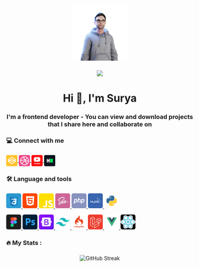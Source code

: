 <div align="center">
  <img height="150" src="assets/profile.png"  />
</div>

###

###

<div align="center">
  <img src="https://visitor-badge.laobi.icu/badge?page_id=maurodesouza.maurodesouza&"  />
</div>

###

<h1 align="center">Hi 👋, I'm Surya</h1>
<h3 align="center">I'm a frontend developer - You can view and download projects that I share here and collaborate on</h3>

### 


<h3 align="left">💻 Connect with me</h3>

###

<p align="left">
  <a href="https://codepen.io/dawnscript" target="blank">
    <img align="center" src="assets/codepen.png" alt="dawnscript" height="30" width="30" />
  </a>
  <a href="https://dribbble.com/surevan08" target="blank">
    <img align="center" src="assets/dribble.png" alt="surevan08" height="30" width="30" />
  </a>
  <a href="https://www.youtube.com/@dawnscript" target="blank">
    <img align="center" src="assets/youtube.png" alt="dawnscript" height="30" width="30" />
  </a>
  <a href="https://www.hackerrank.com/surevan08" target="blank">
    <img align="center" src="assets/hackerrank.png" alt="surevan08" height="30" width="30" />
  </a>
</p>

###

<h3 align="left">🛠 Language and tools</h3>

###
<p align="left"> 
  <a href="https://www.w3schools.com/css/" target="_blank" rel="noreferrer">
    <img src="assets/css.png" alt="css3" width="40" height="40"/>
  </a>
  <a href="https://www.w3.org/html/" target="_blank" rel="noreferrer">
    <img src="assets/html.png" alt="html5" width="40" height="40"/>
  </a>
  <a href="https://developer.mozilla.org/en-US/docs/Web/JavaScript" target="_blank" rel="noreferrer">
    <img src="assets/js.png" alt="javascript" width="40" height="40"/>
  </a>
  <a href="https://sass-lang.com" target="_blank" rel="noreferrer">
    <img src="assets/sass.png"  alt="sass" width="40" height="40"/>
  </a>
  <a href="https://www.php.net" target="_blank" rel="noreferrer"> 
    <img src="assets/php.png" alt="php" width="40" height="40"/>
  </a> 
  <a href="https://www.mysql.com/" target="_blank" rel="noreferrer">
    <img src="assets/mysql.png" alt="mysql" width="40" height="40"/>
  </a>
  <a href="https://www.python.org" target="_blank" rel="noreferrer">
    <img src="assets/python.png" alt="python" width="40" height="40"/>
  </a>
</p>

<p align="left"> 
  <a href="https://www.figma.com/" target="_blank" rel="noreferrer">
    <img src="assets/figma.png" alt="figma" width="40" height="40"/>
  </a>
  <a href="https://www.photoshop.com/en" target="_blank" rel="noreferrer">
    <img src="assets/photoshop.png" alt="photoshop" width="40" height="40"/>
  </a>
  <a href="https://getbootstrap.com" target="_blank" rel="noreferrer">
    <img src="assets/bootstrap.png" alt="bootstrap" width="40" height="40">
  </a>
  <a href="https://tailwindcss.com/" target="_blank" rel="noreferrer">
    <img src="assets/tailwind.png" alt="tailwind" width="40" height="40"/>
  </a>  
  <a href="https://codeigniter.com" target="_blank" rel="noreferrer">
    <img src="assets/codeigniter.png" alt="codeigniter" width="40" height="40"/>
  </a>
  <a href="https://laravel.com/" target="_blank" rel="noreferrer">
    <img src="assets/laravel.png" alt="laravel" width="40" height="40"/>
  </a>
  <a href="https://vuejs.org/" target="_blank" rel="noreferrer">
    <img src="assets/vue.png" alt="vuejs" width="40" height="40"/>
  </a>
  <a href="https://reactjs.org/" target="_blank" rel="noreferrer">
    <img src="assets/react.png" alt="react" width="40" height="40"/>
  </a>
  <!-- <a href="https://www.typescriptlang.org/" target="_blank" rel="noreferrer">
    <img src="https://raw.githubusercontent.com/devicons/devicon/master/icons/typescript/typescript-original.svg" alt="typescript" width="40" height="40"/>
  </a>  -->
</p>

###

<h3 align="left">🔥   My Stats :</h3>

###

<div align="center">
  <img src="https://streak-stats.demolab.com?user=surevan08&theme=iceberg&exclude_days=Mon" alt="GitHub Streak"  />
</div>

###
 
